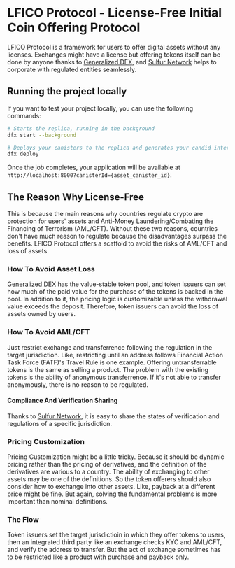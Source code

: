 # LFICO Protocol - License-Free Initial Coin Offering Protocol

LFICO Protocol is a framework for users to offer digital assets without any licenses. Exchanges might have a license but offering tokens itself can be done by anyone thanks to [Generalized DEX](https://github.com/kentomisawa/generalized-dex), and [Sulfur Network](https://github.com/kentomisawa/sulfur) helps to corporate with regulated entities seamlessly.

## Running the project locally

If you want to test your project locally, you can use the following commands:

```bash
# Starts the replica, running in the background
dfx start --background

# Deploys your canisters to the replica and generates your candid interface
dfx deploy
```

Once the job completes, your application will be available at `http://localhost:8000?canisterId={asset_canister_id}`.

## The Reason Why License-Free

This is because the main reasons why countries regulate crypto are protection for users' assets and Anti-Money Laundering/Combating the Financing of Terrorism (AML/CFT). Without these two reasons, countries don't have much reason to regulate because the disadvantages surpass the benefits. LFICO Protocol offers a scaffold to avoid the risks of AML/CFT and loss of assets.

### How To Avoid Asset Loss

[Generalized DEX](https://github.com/kentomisawa/generalized-dex) has the value-stable token pool, and token issuers can set how much of the paid value for the purchase of the tokens is backed in the pool. In addition to it, the pricing logic is customizable unless the withdrawal value exceeds the deposit. Therefore, token issuers can avoid the loss of assets owned by users.  

### How To Avoid AML/CFT

Just restrict exchange and transferrence following the regulation in the target jurisdiction. Like, restricting until an address follows Financial Action Task Force (FATF)'s Travel Rule is one example. Offering untransferrable tokens is the same as selling a product. The problem with the existing tokens is the ability of anonymous transferrence. If it's not able to transfer anonymously, there is no reason to be regulated.

#### Compliance And Verification Sharing

Thanks to [Sulfur Network](https://github.com/kentomisawa/sulfur), it is easy to share the states of verification and regulations of a specific jurisdiction.

### Pricing Customization

Pricing Customization might be a little tricky. Because it should be dynamic pricing rather than the pricing of derivatives, and the definition of the derivatives are various to a country. The ability of exchanging to other assets may be one of the definitions. So the token offerers should also consider how to exchange into other assets. Like, payback at a different price might be fine. But again, solving the fundamental problems is more important than nominal definitions.

### The Flow

Token issuers set the target jurisdictioin in which they offer tokens to users, then an integrated third party like an exchange checks KYC and AML/CFT, and verify the address to transfer. But the act of exchange sometimes has to be restricted like a product with purchase and payback only.
